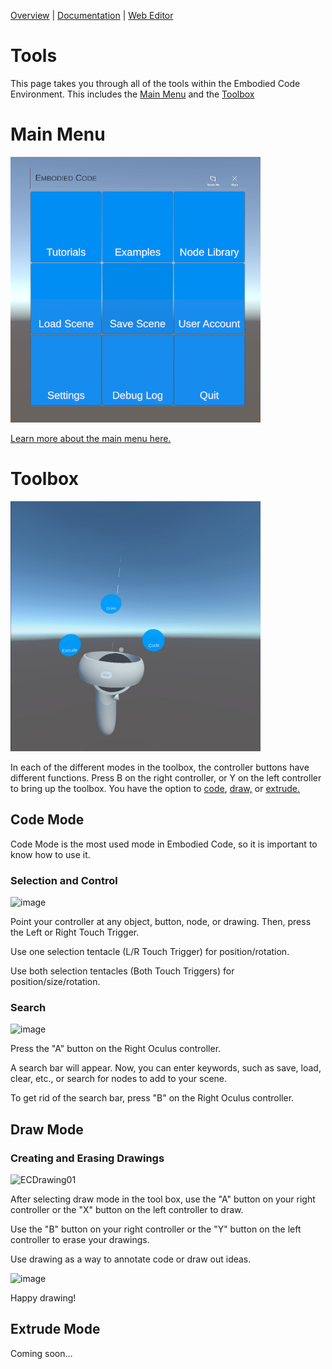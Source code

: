 [Overview](README.md) | [Documentation](documentation.md) | [Web Editor](http://app.embodiedcode.net/users/login)

# Tools
This page takes you through all of the tools within the Embodied Code Environment. This includes the [Main Menu](#Main-Menu) and the [Toolbox](#Toolbox)

# Main Menu

<img src="images/mainmenu01.png" width=400>

[Learn more about the main menu here.](docs/UI-MainMenu.md)

# Toolbox
<img src="images/tools01.jpeg" width=400>

In each of the different modes in the toolbox, the controller buttons have different functions. Press B on the right controller, or Y on the left controller to bring up the toolbox. You have the option to [code](#Code-Mode), [draw,](#Draw-Mode) or [extrude.](#Extrude-Mode)

## Code Mode
Code Mode is the most used mode in Embodied Code, so it is important to know how to use it. 

### Selection and Control

<img width="400" alt="image" src="https://user-images.githubusercontent.com/82526625/202520871-0d4eec18-7634-43e7-b760-98999cedc255.png">

Point your controller at any object, button, node, or drawing. Then, press the Left or Right Touch Trigger.

Use one selection tentacle (L/R Touch Trigger) for position/rotation.

Use both selection tentacles (Both Touch Triggers) for position/size/rotation.

### Search

<img width="400" alt="image" src="https://user-images.githubusercontent.com/82526625/203218973-721f8889-836b-4c6a-9a6c-487fca8e0bb7.png">

Press the "A" button on the Right Oculus controller.

A search bar will appear. Now, you can enter keywords, such as save, load, clear, etc., or search for nodes to add to your scene.

To get rid of the search bar, press "B" on the Right Oculus controller.

## Draw Mode
### Creating and Erasing Drawings


![ECDrawing01](https://github.com/xrdesign/embodiedcode.net/assets/114027018/1849f148-94df-42a1-9f4d-01ae572fbeb8)

After selecting draw mode in the tool box, use the "A" button on your right controller or the "X" button on the left controller to draw.

Use the "B" button on your right controller or the "Y" button on the left controller to erase your drawings.

Use drawing as a way to annotate code or draw out ideas. 

<img width="400" alt="image" src="https://user-images.githubusercontent.com/114027018/202611826-4d76db29-8cb5-4e43-b21a-2f703c9a1257.JPG">

Happy drawing!

## Extrude Mode
Coming soon...




